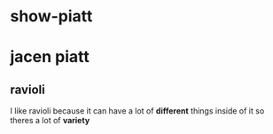 # show-piatt
# jacen piatt
## ravioli
I like ravioli because it can have a lot of **different** things inside of it so theres a lot of **variety**
